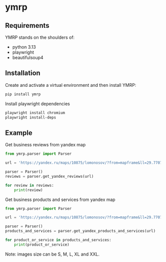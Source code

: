 # ymrp

## Requirements

YMRP stands on the shoulders of:
 - python 3.13
 - playwright
 - beautifulsoup4

## Installation

Create and activate a virtual environment and then install YMRP:

```sh
pip install ymrp
```

Install playwright dependencies

```sh
playwright install chromium
playwright install-deps
```

## Example

Get business reviews from yandex map

```python
from ymrp.parser import Parser

url = 'https://yandex.ru/maps/10875/lomonosov/?from=mapframe&ll=29.770779%2C59.913080&mode=poi&poi%5Bpoint%5D=29.770747%2C59.913078&poi%5Buri%5D=ymapsbm1%3A%2F%2Forg%3Foid%3D1245233699&tab=reviews&z=20.34'

parser = Parser()
reviews = parser.get_yandex_reviews(url)

for review in reviews:
    print(review)

```

Get business products and services from yandex map

```python
from ymrp.parser import Parser

url = 'https://yandex.ru/maps/10875/lomonosov/?from=mapframe&ll=29.770779%2C59.913080&mode=poi&poi%5Bpoint%5D=29.770747%2C59.913078&poi%5Buri%5D=ymapsbm1%3A%2F%2Forg%3Foid%3D1245233699&tab=prices&z=20.34'

parser = Parser()
products_and_services = parser.get_yandex_products_and_services(url)

for product_or_service in products_and_services:
    print(product_or_service)

```

Note: images size can be S, M, L, XL and XXL.
